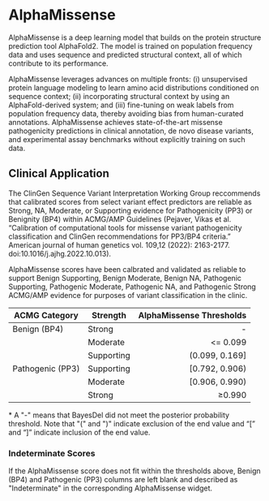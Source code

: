 # AlphaMissense

AlphaMissense is a deep learning model that builds on the protein structure prediction tool AlphaFold2. The model is trained on population frequency data and uses sequence and predicted structural context, all of which contribute to its performance.

AlphaMissense leverages advances on multiple fronts: (i) unsupervised protein language modeling to learn amino acid distributions conditioned on sequence context; (ii) incorporating structural context by using an AlphaFold-derived system; and (iii) fine-tuning on weak labels from population frequency data, thereby avoiding bias from human-curated annotations. AlphaMissense achieves state-of-the-art missense pathogenicity predictions in clinical annotation, de novo disease variants, and experimental assay benchmarks without explicitly training on such data.

## Clinical Application

The ClinGen Sequence Variant Interpretation Working Group reccommends that calibrated scores from select variant effect predictors are reliable as Strong, NA, Moderate, or Supporting evidence for Pathogenicity (PP3) or Benignity (BP4) within ACMG/AMP Guidelines (Pejaver, Vikas et al. “Calibration of computational tools for missense variant pathogenicity classification and ClinGen recommendations for PP3/BP4 criteria.” American journal of human genetics vol. 109,12 (2022): 2163-2177. doi:10.1016/j.ajhg.2022.10.013).

AlphaMissense scores have been calbrated and validated as reliable to support Benign Supporting, Benign Moderate, Benign NA, Pathogenic Supporting, Pathogenic Moderate, Pathogenic NA, and Pathogenic Strong ACMG/AMP evidence for purposes of variant classification in the clinic.

| ACMG Category    | Strength   | AlphaMissense Thresholds |
|------------------|------------|-------------------------:|
| Benign (BP4)     | Strong     |                        - |
|                  | Moderate   |                 <= 0.099 |
|                  | Supporting |           (0.099, 0.169] |
| Pathogenic (PP3) | Supporting |           [0.792, 0.906) |
|                  | Moderate   |           [0.906, 0.990) |
|                  | Strong     |                   ≥0.990 |

\* A "-" means that BayesDel did not meet the posterior probability threshold. Note that "(" and ")" indicate exclusion of the end value and “[” and “]” indicate inclusion of the end value.

### Indeterminate Scores

If the AlphaMissense score does not fit within the thresholds above, Benign (BP4) and Pathogenic (PP3) columns are left blank and described as "Indeterminate" in the corresponding AlphaMissense widget.
